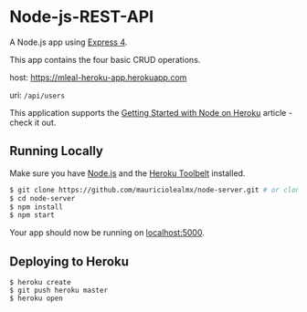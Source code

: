 # Node-js-REST-API

A Node.js app using [Express 4](http://expressjs.com/).

This app contains the four basic CRUD operations.

host: https://mleal-heroku-app.herokuapp.com 

uri: ```/api/users```

This application supports the [Getting Started with Node on Heroku](https://devcenter.heroku.com/articles/getting-started-with-nodejs) article - check it out.

## Running Locally

Make sure you have [Node.js](http://nodejs.org/) and the [Heroku Toolbelt](https://toolbelt.heroku.com/) installed.

```sh
$ git clone https://github.com/mauriciolealmx/node-server.git # or clone your own fork
$ cd node-server
$ npm install
$ npm start
```

Your app should now be running on [localhost:5000](http://localhost:5000/).

## Deploying to Heroku

```
$ heroku create
$ git push heroku master
$ heroku open
```
